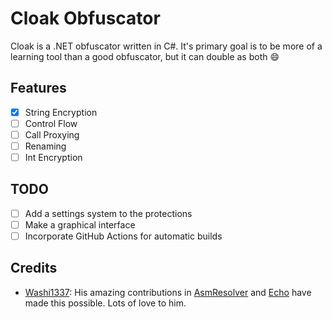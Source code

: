 # Cloak Obfuscator
Cloak is a .NET obfuscator written in C#. It's primary goal is to be
more of a learning tool than a good obfuscator, but it can double as both :smile:

## Features
- [X] String Encryption
- [ ] Control Flow
- [ ] Call Proxying
- [ ] Renaming
- [ ] Int Encryption

## TODO
- [ ] Add a settings system to the protections
- [ ] Make a graphical interface
- [ ] Incorporate GitHub Actions for automatic builds

## Credits
- [Washi1337](https://github.com/Washi1337): His amazing contributions in [AsmResolver](https://github.com/Washi1337/AsmResolver) and [Echo](https://github.com/Washi1337/Echo) have made this possible. Lots of love to him.